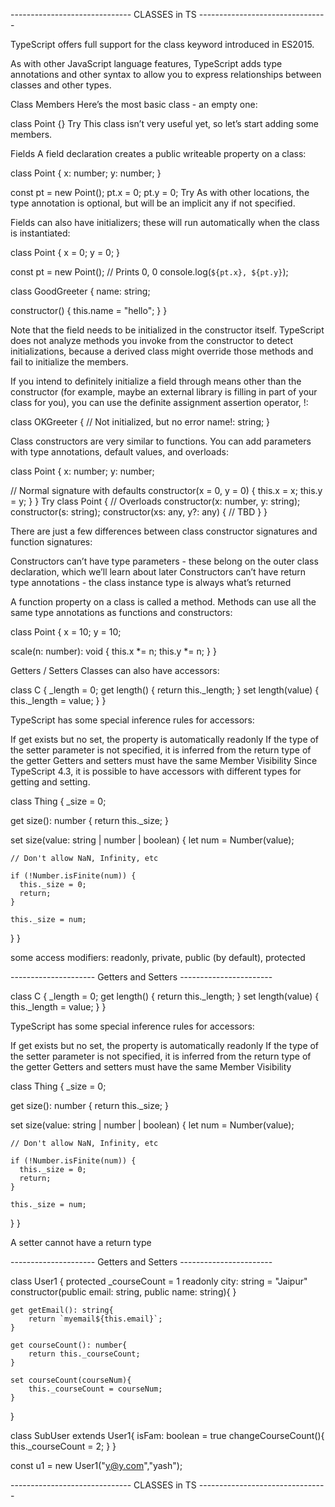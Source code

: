 ------------------------------ CLASSES in TS --------------------------------



TypeScript offers full support for the class keyword introduced in ES2015.

As with other JavaScript language features, TypeScript adds type annotations and other syntax to allow you to express relationships between classes and other types.

Class Members
Here’s the most basic class - an empty one:

class Point {}
Try
This class isn’t very useful yet, so let’s start adding some members.

Fields
A field declaration creates a public writeable property on a class:

class Point {
  x: number;
  y: number;
}
 
const pt = new Point();
pt.x = 0;
pt.y = 0;
Try
As with other locations, the type annotation is optional, but will be an implicit any if not specified.


Fields can also have initializers; these will run automatically when the class is instantiated:

class Point {
  x = 0;
  y = 0;
}
 
const pt = new Point();
// Prints 0, 0
console.log(`${pt.x}, ${pt.y}`);


class GoodGreeter {
  name: string;
 
  constructor() {
    this.name = "hello";
  }
}

Note that the field needs to be initialized in the constructor itself. TypeScript does not analyze methods you invoke from the constructor to detect initializations, because a derived class might override those methods and fail to initialize the members.

If you intend to definitely initialize a field through means other than the constructor (for example, maybe an external library is filling in part of your class for you), you can use the definite assignment assertion operator, !:

class OKGreeter {
  // Not initialized, but no error
  name!: string;
}


Class constructors are very similar to functions. You can add parameters with type annotations, default values, and overloads:

class Point {
  x: number;
  y: number;
 
  // Normal signature with defaults
  constructor(x = 0, y = 0) {
    this.x = x;
    this.y = y;
  }
}
Try
class Point {
  // Overloads
  constructor(x: number, y: string);
  constructor(s: string);
  constructor(xs: any, y?: any) {
    // TBD
  }
}


There are just a few differences between class constructor signatures and function signatures:

Constructors can’t have type parameters - these belong on the outer class declaration, which we’ll learn about later
Constructors can’t have return type annotations - the class instance type is always what’s returned



A function property on a class is called a method. Methods can use all the same type annotations as functions and constructors:

class Point {
  x = 10;
  y = 10;
 
  scale(n: number): void {
    this.x *= n;
    this.y *= n;
  }
}


Getters / Setters
Classes can also have accessors:

class C {
  _length = 0;
  get length() {
    return this._length;
  }
  set length(value) {
    this._length = value;
  }
}


TypeScript has some special inference rules for accessors:

If get exists but no set, the property is automatically readonly
If the type of the setter parameter is not specified, it is inferred from the return type of the getter
Getters and setters must have the same Member Visibility
Since TypeScript 4.3, it is possible to have accessors with different types for getting and setting.

class Thing {
  _size = 0;
 
  get size(): number {
    return this._size;
  }
 
  set size(value: string | number | boolean) {
    let num = Number(value);
 
    // Don't allow NaN, Infinity, etc
 
    if (!Number.isFinite(num)) {
      this._size = 0;
      return;
    }
 
    this._size = num;
  }
}

some access modifiers: readonly, private, public (by default), protected


 --------------------- Getters and Setters -----------------------

class C {
  _length = 0;
  get length() {
    return this._length;
  }
  set length(value) {
    this._length = value;
  }
}


TypeScript has some special inference rules for accessors:

If get exists but no set, the property is automatically readonly
If the type of the setter parameter is not specified, it is inferred from the return type of the getter
Getters and setters must have the same Member Visibility


class Thing {
  _size = 0;
 
  get size(): number {
    return this._size;
  }
 
  set size(value: string | number | boolean) {
    let num = Number(value);
 
    // Don't allow NaN, Infinity, etc
 
    if (!Number.isFinite(num)) {
      this._size = 0;
      return;
    }
 
    this._size = num;
  }
}

A setter cannot have a return type

 --------------------- Getters and Setters -----------------------


 
class User1 {
    protected _courseCount = 1
    readonly city: string = "Jaipur"
    constructor(public email: string, public name: string){
    }

    get getEmail(): string{
        return `myemail${this.email}`;
    }

    get courseCount(): number{
        return this._courseCount;
    }

    set courseCount(courseNum){
        this._courseCount = courseNum;
    }


}

class SubUser extends User1{
    isFam: boolean = true
    changeCourseCount(){
        this._courseCount = 2;
    }
}


const u1 = new User1("y@y.com","yash");


------------------------------ CLASSES in TS --------------------------------
